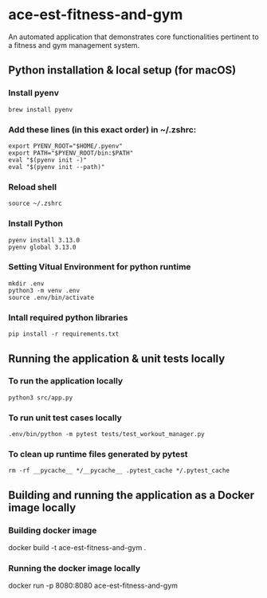 # ace-est-fitness-and-gym
An automated application that demonstrates core functionalities pertinent to a fitness and gym management system.

## Python installation & local setup (for macOS)
### Install pyenv
```
brew install pyenv
```

### Add these lines (in this exact order) in ~/.zshrc:
```
export PYENV_ROOT="$HOME/.pyenv"
export PATH="$PYENV_ROOT/bin:$PATH"
eval "$(pyenv init -)"
eval "$(pyenv init --path)"
```

### Reload shell
```
source ~/.zshrc
```

### Install Python
```
pyenv install 3.13.0
pyenv global 3.13.0
```

### Setting Vitual Environment for python runtime
```
mkdir .env
python3 -m venv .env
source .env/bin/activate
```

### Intall required python libraries
```
pip install -r requirements.txt
```

## Running the application & unit tests locally
### To run the application locally
```
python3 src/app.py
```

### To run unit test cases locally
```
.env/bin/python -m pytest tests/test_workout_manager.py
```

### To clean up runtime files generated by pytest 
```
rm -rf __pycache__ */__pycache__ .pytest_cache */.pytest_cache
```


## Building and running the application as a Docker image locally
### Building docker image
docker build -t ace-est-fitness-and-gym .

### Running the docker image locally
docker run -p 8080:8080 ace-est-fitness-and-gym